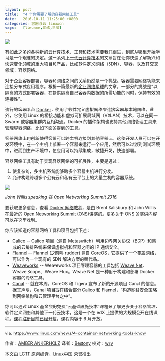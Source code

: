 ```yaml
---
layout: post
title:	"4 个你需要了解的容器网络工具"
date:	2016-10-11 11:25:00 +0800 
categories:	容器与云 linuxcn 
tags:	[linuxcn,网络,容器]
---
```



![](/Asserts/Images//attachment/album/201610/11/112511nq2olvqo9wkmssow.jpg)


有如此之多的各种新的云计算技术、工具和技术需要我们跟进，到底从哪里开始学习是一个艰难的决定。这一系列[下一代云计算技术](https://www.linux.com/news/5-next-gen-cloud-technologies-you-should-know)的文章旨在让你快速了解新兴和快速变化领域的重大项目和产品，比如软件定义网络（SDN）、容器，以及其交叉领域：容器网络。


对于企业容器部署，容器和网络之间的关系仍然是一个挑战。容器需要网络功能来连接分布式应用程序。根据一篇最新的[企业网络星球](http://www.enterprisenetworkingplanet.com/Asserts/Images/center/Asserts/Images/center-blog/container-networking-challenges-for-the-enterprise.html)的文章，一部分的挑战是“以隔离的方式部署容器，在提供隔离自己容器内数据的所需功能的同时，保持有效的连接性”。


流行的容器平台 [Docker](https://docs.docker.com/engine/userguide/networking/dockernetworks/)，使用了软件定义虚拟网络来连接容器与本地网络。此外，它使用 Linux 的桥接功能和虚拟可扩展局域网（VXLAN）技术，可以在同一 Swarm 或容器集群内互相沟通。Docker 的插件架构也支持其他网络管理工具来管理容器网络，比如下面的提到的工具。


容器网络上的创新使得容器可以跨主机连接到其他容器上。这使开发人员可以在开发环境中，在一个主机上部署一个容器来运行一个应用，然后可以过渡到测试环境中，进而到生产环境中，使应用可以持续集成，敏捷开发，快速部署。


容器网络工具有助于实现容器网络的可扩展性，主要是通过：


1. 使复杂的，多主机系统能够跨多个容器主机进行分发。
2. 允许构建跨越多个公有云和私有云平台上的大量主机的容器系统。


![](/Asserts/Images//attachment/album/201610/11/112512wssv5z5szvy5qds7.jpg)


*John Willis speaking 在 Open Networking Summit 2016.*


要获取更多信息，查看 [Docker 网络教程](https://youtu.be/Le0bEg4taak)，是由 Brent Salisbury 和 John Willis 在最近的 [Open Networking Summit (ONS)](http://events.linuxfoundation.org/events/open-networking-summit)讲演的。更多关于 ONS 的演讲内容可以在[这里](https://www.linux.com/watch-videos-from-ons2016)找到。


你应该知道的容器网络工具和项目包括下述：


* [Calico](https://www.projectcalico.org/) -- Calico 项目（源自 [Metaswitch](http://www.metaswitch.com/cloud-network-virtualization)）利用边界网关协议（BGP）和集成的云编排系统来保证虚拟机和容器之间的 IP 通信安全。
* [Flannel](https://coreos.com/blog/introducing-rudder/) -- Flannel (之前叫 rudder) 源自 [CoreOS](https://coreos.com/)，它提供了一个覆盖网络，可以作为一个现有的 SDN 解决方案的替代品。
* [Weaveworks](https://www.weave.works/) -- Weaveworks 项目管理容器的工具包括 [Weave Net](https://www.weave.works/products/weave-net/)、Weave Scope、Weave Flux。Weave Net 是一种用于构建和部署 Docker 容器的网络工具。
* [Canal](https://github.com/tigera/canal) -- 就在本周，CoreOS 和 Tigera 宣布了新的开源项目 Canal 的信息。据其声明，Canal 项目旨在结合部分 Calico 和 Flannel，“构造网络安全策略到网络架构和云管理平台之中”。


你可以通过 Linux 基金会的免费“云基础设施技术”课程来了解更多关于容器管理、软件定义网络和其他下一代云技术，这是一个在 edX 上提供的大规模公开在线课程。[课程注册目前已经开放](https://training.linuxfoundation.org/linux-courses/system-administration-training/introduction-to-cloud-infrastructure-technologies?utm_source=linuxcom&amp;utm_medium=article&amp;utm_campaign=cloud%20mooc%20article%201)，课程内容于 6 月开放。




---


via: <https://www.linux.com/news/4-container-networking-tools-know>


作者：[AMBER ANKERHOLZ](https://www.linux.com/users/aankerholz) 译者：[Bestony](https://github.com/Bestony) 校对：[wxy](https://github.com/wxy)


本文由 [LCTT](https://github.com/LCTT/TranslateProject) 原创编译，[Linux中国](https://linux.cn/) 荣誉推出
